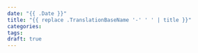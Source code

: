 ```yaml
---
date: "{{ .Date }}"
title: "{{ replace .TranslationBaseName '-' ' ' | title }}"
categories:
tags:
draft: true
---
```

